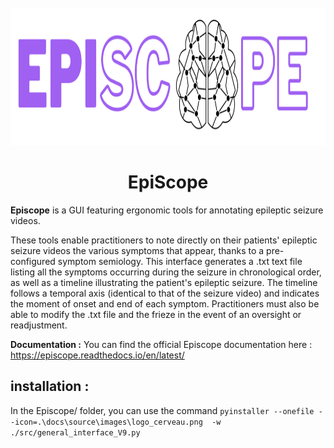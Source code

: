 <!-- PROJECT LOGO -->
<br />
<div align="center">
  <img src="./docs/source/images/Logo_final.png" alt="Logo" width="1000" height="220">
  <h1 align="center">EpiScope</h1>
</div>


**Episcope** is a GUI featuring ergonomic tools for annotating epileptic seizure videos. 

These tools enable practitioners to note directly on their patients' epileptic seizure videos the various symptoms that appear, thanks to a pre-configured symptom semiology. This interface generates a .txt text file listing all the symptoms occurring during the seizure in chronological order, as well as a timeline illustrating the patient's epileptic seizure. The timeline follows a temporal axis (identical to that of the seizure video) and indicates the moment of onset and end of each symptom. Practitioners must also be able to modify the .txt file and the frieze in the event of an oversight or readjustment.

**Documentation :** 
  You can find the official Episcope documentation here : https://episcope.readthedocs.io/en/latest/

**installation :**
----------------
In the Episcope/ folder, you can use the command 
`pyinstaller --onefile --icon=.\docs\source\images\logo_cerveau.png  -w ./src/general_interface_V9.py`
